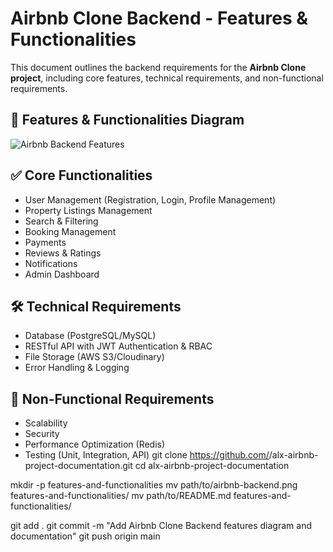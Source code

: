# Airbnb Clone Backend - Features & Functionalities

This document outlines the backend requirements for the **Airbnb Clone project**, including core features, technical requirements, and non-functional requirements.

## 📌 Features & Functionalities Diagram
![Airbnb Backend Features](./airbnb-backend.png)

## ✅ Core Functionalities
- User Management (Registration, Login, Profile Management)
- Property Listings Management
- Search & Filtering
- Booking Management
- Payments
- Reviews & Ratings
- Notifications
- Admin Dashboard

## 🛠️ Technical Requirements
- Database (PostgreSQL/MySQL)
- RESTful API with JWT Authentication & RBAC
- File Storage (AWS S3/Cloudinary)
- Error Handling & Logging

## 🚀 Non-Functional Requirements
- Scalability
- Security
- Performance Optimization (Redis)
- Testing (Unit, Integration, API)
git clone https://github.com/<your-username>/alx-airbnb-project-documentation.git
cd alx-airbnb-project-documentation

mkdir -p features-and-functionalities
mv path/to/airbnb-backend.png features-and-functionalities/
mv path/to/README.md features-and-functionalities/

git add .
git commit -m "Add Airbnb Clone Backend features diagram and documentation"
git push origin main

